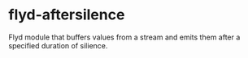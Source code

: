 # flyd-aftersilence
Flyd module that buffers values from a stream and emits them after a specified duration of silience.
